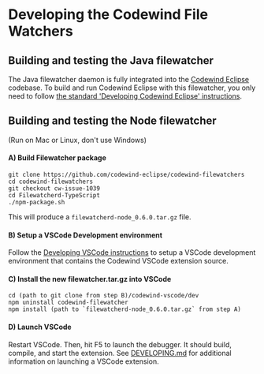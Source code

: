 
# Developing the Codewind File Watchers


## Building and testing the Java filewatcher

The Java filewatcher daemon is fully integrated into the [Codewind Eclipse](https://github.com/eclipse/codewind-eclipse#) codebase. To build and run Codewind Eclipse with this filewatcher, you only need to follow [the standard 'Developing Codewind Eclipse' instructions](https://github.com/eclipse/codewind-eclipse#developing-codewind-for-eclipse).


## Building and testing the Node filewatcher


(Run on Mac or Linux, don't use Windows)

#### A) Build Filewatcher package
```
git clone https://github.com/codewind-eclipse/codewind-filewatchers
cd codewind-filewatchers
git checkout cw-issue-1039
cd Filewatcherd-TypeScript
./npm-package.sh
```
This will produce a `filewatcherd-node_0.6.0.tar.gz` file.


#### B) Setup a VSCode Development environment

Follow the [Developing VSCode instructions](https://github.com/eclipse/codewind-vscode/blob/master/DEVELOPING.md) to setup a VSCode development environment that contains the Codewind VSCode extension source.

#### C) Install the new filewatcher.tar.gz into VSCode
```
cd (path to git clone from step B)/codewind-vscode/dev
npm uninstall codewind-filewatcher
npm install (path to `filewatcherd-node_0.6.0.tar.gz` from step A)
```

#### D) Launch VSCode

Restart VSCode. Then, hit F5 to launch the debugger. It should build, compile, and start the extension. See [DEVELOPING.md](https://github.com/eclipse/codewind-vscode/blob/master/DEVELOPING.md) for additional information on launching a VSCode extension.



